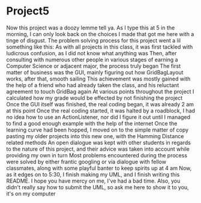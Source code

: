 # Project5
Now this project was a doozy lemme tell ya. As I type this at 5 in the morning, I can only look back on the choices I made that got me here with a tinge of disgust.
The problem solving process for this project went a lil something like this:
As with all projects in this class, it was first tackled with ludicrous confusion, as I did not know what anything was
Then, after consulting with numerous other people in various stages of earning a Computer Science or adjacent major, the process truly began
The first matter of business was the GUI, mainly figuring out how GridBagLayout works, after that, smooth sailing
This achievement was mostly gained with the help of a friend who had already taken the class, and his reluctant agreement to touch GridBag again
At various points throughout the project I calculated how my grade would be effected by not finishing the project
Once the GUI itself was finished, the real coding began, it was already 2 am at this point
Once the real coding started, it was halted by a roadblock, I had no idea how to use an ActionListener, nor did I figure it out until I managed to find a good enough example with the help of the internet
Once the learning curve had been hopped, I moved on to the simple matter of copy pasting my older projects into this new one, with the Hamming Distance related methods
An open dialogue was kept with other students in regards to the nature of this project, and their advice was taken into account while providing my own in turn
Most problems encountered during the process were solved by either frantic googling or via dialogue with fellow classmates, along with some playful banter to keep spirits up at 4 am
Now, as it edges on to 5:30, I finish making my UML, and I finish writing this README. I hope you have mercy on me, I've had a bad time.
Also, you didn't really say how to submit the UML, so ask me here to show it to you, it's on my computer
